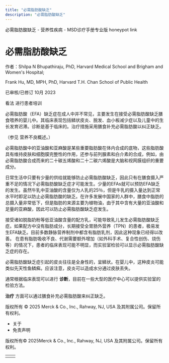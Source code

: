 ```yaml
---
title: "必需脂肪酸缺乏"
description: "必需脂肪酸缺乏"
---
```


﻿必需脂肪酸缺乏 \- 营养性疾病 \- MSD诊疗手册专业版 honeypot link

# 必需脂肪酸缺乏

作者：Shilpa N Bhupathiraju, PhD, Harvard Medical School and Brigham and Women's Hospital;

Frank Hu, MD, MPH, PhD, Harvard T.H. Chan School of Public Health

已审核/已修订 10月 2023

看法 进行患者培训

必需脂肪酸（EFA）缺乏症在成人中并不常见，主要发生在接受必需脂肪酸缺乏膳食喂养的婴儿中。其临床表现包括鳞状皮炎、脱发、血小板减少症以及儿童中的生长发育迟滞。诊断是基于临床的。治疗措施采用膳食补充必需脂肪酸以纠正缺乏。

（参见 营养不良概述。）

必需脂肪酸中的亚油酸和亚麻酸是某些重要脂肪酸在体内合成的底物，这些脂肪酸具有维持皮肤和细胞膜完整性的作用，还参与前列腺素和白介素的合成，例如，由必需脂肪酸合成而来的二十碳五烯酸和二十二碳六烯酸是大脑和视网膜组织的重要成分。

日常生活中只要有少量的供给就能够防止必需脂肪酸缺乏，因此只有在膳食摄入严重不足的情况下必需脂肪酸缺乏症才可能发生。少量的EFAs就可以预防EFA缺乏的发生。虽然牛乳中亚油酸的含量仅为人乳的25％，但是牛乳的摄入量达到正常水平时即足以防止必需脂肪酸的缺乏。在许多发展中国家的人群中，膳食中脂肪的总摄入量非常低下，但是脂肪的来源主要为植物油，由于其中含有大量的亚油酸和足量的亚麻酸，因此可以防止必需脂肪酸缺乏症发生。

接受诸如脱脂奶粉等低亚油酸含量的配方乳，可能导致乳儿发生必需脂肪酸缺乏症。如果配方中没有脂肪成分，长期接受全胃肠外营养（TPN）的患者，极易发生EFA缺乏。目前多数静脉营养制剂中都含有脂肪乳剂，因此这种现象已经得以改善。 在患有脂肪吸收不良、代谢需要额外增加（如外科手术、复合性创伤、烧伤等）的情况下，患者的临床表现可能不明显，而实验室检验可以显示必需脂肪酸缺乏症的存在。

必需脂肪酸缺乏症引起的皮炎往往是全身性的，呈鳞状。在婴儿中，这种皮炎可能类似先天性鱼鳞癣。应该注意，皮炎可以造成水分通过皮肤丢失。

通常根据临床表现可以进行 **诊断**，目前在一些大型的医疗中心可以提供实验室的检验方法。

**治疗** 方面可以通过膳食补充必需脂肪酸来纠正缺乏。



版权所有 © 2025
Merck & Co., Inc., Rahway, NJ, USA 及其附属公司。保留所有权利。

- 关于
- 免责声明

版权所有© 2025Merck & Co., Inc., Rahway, NJ, USA 及其附属公司。保留所有权利。

|     |     |
| --- | --- |
|  |  |